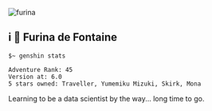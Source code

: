 ![furina](furina.gif)

## i 💙 Furina de Fontaine

```
$~ genshin stats

Adventure Rank: 45
Version at: 6.0
5 stars owned: Traveller, Yumemiku Mizuki, Skirk, Mona
```

Learning to be a data scientist by the way... long time to go.
